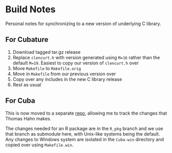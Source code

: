 # Build Notes

Personal notes for synchronizing to a new version of underlying C
library.

## For Cubature

1. Download tagged tar.gz release
2. Replace `clencurt.h` with version generated using `M=16` rather
  than the default `M=19`. Easiest to copy our version of `clencurt.h`
  over
3. Move `Makefile` to `Makefile.orig`
4. Move in `Makefile` from our previous version over
5. Copy over any includes in the new C library release
6. Rest as usual

## For Cuba

This is now moved to a separate
[repo](https://github.com/bnaras/Cuba), allowing me to track the
changes that Thomas Hahn makes.

The changes needed for an R package are in the `R_pkg` branch and we
use that branch as submodule here, with Unix-like systems being the
default. Any changes to Windows system are isolated in the `Cuba-win`
directory and copied over using `Makefile.win`. 


